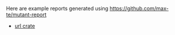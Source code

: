 Here are example reports generated using https://github.com/max-te/mutant-report

- [url crate](./url/index.html)
